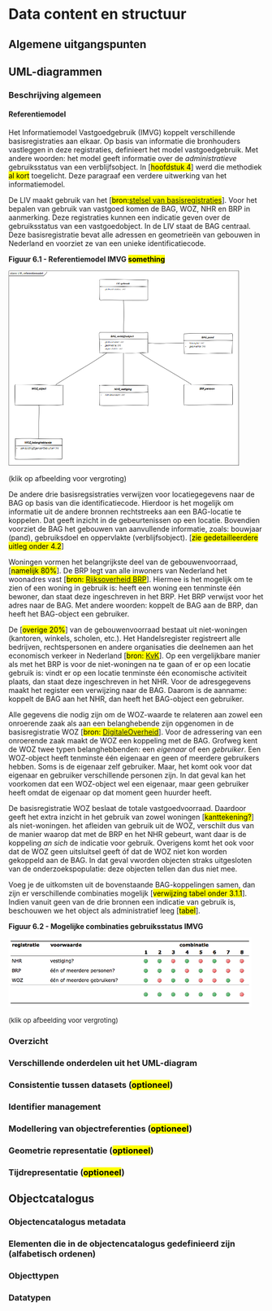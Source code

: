 # Data content en structuur
## Algemene uitgangspunten
## UML-diagrammen
### Beschrijving algemeen
#### Referentiemodel
Het Informatiemodel Vastgoedgebruik (IMVG) koppelt verschillende basisregistraties aan elkaar. Op basis van informatie die bronhouders vastleggen in deze registraties, definieert het model vastgoedgebruik. Met andere woorden: het model geeft informatie over de <i>administratieve</i> gebruiksstatus van een verblijfsobject. In [<mark>hoofdstuk 4</mark>] werd die methodiek <mark>al kort</mark> toegelicht. Deze paragraaf een verdere uitwerking van het informatiemodel. 

De LIV maakt gebruik van het [<mark>bron:[stelsel van basisregistraties](https://www.digitaleoverheid.nl/voorzieningen/gegevens/inhoud-basisregistraties/stelselplaat/)</mark>]. Voor het bepalen van gebruik van vastgoed komen de BAG, WOZ, NHR en BRP in aanmerking. Deze registraties kunnen een indicatie geven over de gebruiksstatus van een vastgoedobject. In de LIV staat de BAG centraal. Deze basisregistratie bevat alle adressen en geometrieën van gebouwen in Nederland en voorziet ze van een unieke identificatiecode.

<div>
	<p><b>Figuur 6.1 - Referentiemodel IMVG <mark>something</mark></b></p>
	<a target="_blank" href="images/referentiemodel.png">
		<img src="images/referentiemodel.png" alt="Referentiemodel" width="90%" class="img-responsive" padding="0px" margin="0px">
	</a>
	<p font-size="smaller">(klik op afbeelding voor vergroting)</p>
</div>

De andere drie basisregsistraties verwijzen voor locatiegegevens naar de BAG op basis van die identificatiecode. Hierdoor is het mogelijk om informatie uit de andere bronnen rechtstreeks aan een BAG-locatie te koppelen. Dat geeft inzicht in de gebeurtenissen op een locatie. Bovendien voorziet de BAG het gebouwen van aanvullende informatie, zoals: bouwjaar (pand), gebruiksdoel en oppervlakte (verblijfsobject). [<mark>zie gedetailleerdere uitleg onder 4.2</mark>]

Woningen vormen het belangrijkste deel van de gebouwenvoorraad, [<mark>namelijk 80%</mark>]. De BRP legt van alle inwoners van Nederland het woonadres vast [<mark>bron: [Rijksoverheid BRP](https://www.rijksoverheid.nl/onderwerpen/privacy-en-persoonsgegevens/basisregistratie-personen-brp)</mark>]. Hiermee is het mogelijk om te zien of een woning in gebruik is: heeft een woning een tenminste één bewoner, dan staat deze ingeschreven in het BRP. Het BRP verwijst voor het adres naar de BAG. Met andere woorden: koppelt de BAG aan de BRP, dan heeft het BAG-object een gebruiker.

De [<mark>overige 20%</mark>] van de gebouwenvoorraad bestaat uit niet-woningen (kantoren, winkels, scholen, etc.). Het Handelsregister registreert alle bedrijven, rechtspersonen en andere organisaties die deelnemen aan het economisch verkeer in Nederland [<mark>bron: [KvK](https://www.kvk.nl/over-de-kvk/over-het-handelsregister/)</mark>]. Op een vergelijkbare manier als met het BRP is voor de niet-woningen na te gaan of er op een locatie gebruik is: vindt er op een locatie tenminste één economische activiteit plaats, dan staat deze ingeschreven in het NHR. Voor de adresgegevens maakt het register een verwijzing naar de BAG. Daarom is de aanname: koppelt de BAG aan het NHR, dan heeft het BAG-object een gebruiker.

Alle gegevens die nodig zijn om de WOZ-waarde te relateren aan zowel een onroerende zaak als aan een belanghebende zijn opgenomen in de basisregistratie WOZ [<mark>bron: [DigitaleOverheid](https://www.digitaleoverheid.nl/voorzieningen/gegevens/inhoud-basisregistraties/woz/)</mark>]. Voor de adressering van een onroerende zaak maakt de WOZ een koppeling met de BAG.
Grofweg kent de WOZ twee typen belanghebbenden: een *eigenaar* of een *gebruiker*. Een WOZ-object heeft tenminste één eigenaar en geen of meerdere gebruikers hebben. Soms is de eigenaar zelf gebruiker. Maar, het komt ook voor dat eigenaar en gebruiker verschillende personen zijn. In dat geval kan het voorkomen dat een WOZ-object wel een eigenaar, maar geen gebruiker heeft omdat de eigenaar op dat moment geen huurder heeft.

De basisregistratie WOZ beslaat de totale vastgoedvoorraad. Daardoor geeft het extra inzicht in het gebruik van zowel woningen [<mark>kanttekening?</mark>] als niet-woningen. het afleiden van gebruik uit de WOZ, verschilt dus van de manier waarop dat met de BRP en het NHR gebeurt, want daar is de koppeling *an sich* de indicatie voor gebruik. <!-- WEGLATEN: dit heeft geen betrekking op de het informatieproduct, maar op de voorziening (LIV)-->Overigens komt het ook voor dat de WOZ geen uitsluitsel geeft óf dat de WOZ niet kon worden gekoppeld aan de BAG. In dat geval vworden objecten straks uitgesloten van de onderzoekspopulatie: deze objecten tellen dan dus niet mee.

Voeg je de uitkomsten uit de bovenstaande BAG-koppelingen samen, dan zijn er verschillende combinaties mogelijk [<mark>verwijzing tabel onder 3.1.1</mark>]. Indien vanuit geen van de drie bronnen een indicatie van gebruik is, beschouwen we het object als administratief leeg [<mark>tabel</mark>].

<div>
	<p><b>Figuur 6.2 - Mogelijke combinaties gebruiksstatus IMVG</b></p>
	<a target="_blank" href="images/table_leegstand_large.png">
		<img src="images/table_leegstand_large.png" alt="Referentiemodel" width="95%" class="img-responsive">
	</a>
	<p><font size="2">(klik op afbeelding voor vergroting)</font></p>
</div>

### Overzicht
### Verschillende onderdelen uit het UML-diagram
### Consistentie tussen datasets (<mark>optioneel</mark>)
### Identifier management
### Modellering van objectreferenties (<mark>optioneel</mark>)
### Geometrie representatie (<mark>optioneel</mark>)
### Tijdrepresentatie (<mark>optioneel</mark>)
## Objectcatalogus
### Objectencatalogus metadata
### Elementen die in de objectencatalogus gedefinieerd zijn (alfabetisch ordenen)
### Objecttypen
### Datatypen